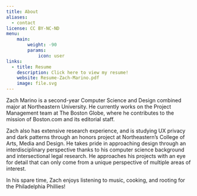 ```yaml
---
title: About
aliases:
  - contact
license: CC BY-NC-ND
menu:
    main: 
        weight: -90
        params:
            icon: user
links:
  - title: Resume
    description: Click here to view my resume!
    website: Resume-Zach-Marino.pdf
    image: file.svg
---
```


Zach Marino is a second-year Computer Science and Design combined major at Northeastern University. He currently works on the Project Management team at The Boston Globe, where he contributes to the mission of Boston.com and its editorial staff.  

Zach also has extensive research experience, and is studying UX privacy and dark patterns through an honors project at Northeastern’s College of Arts, Media and Design. He takes pride in approaching design through an interdisciplinary perspective thanks to his computer science background and intersectional legal research. He approaches his projects with an eye for detail that can only come from a unique perspective of multiple areas of interest. 

In his spare time, Zach enjoys listening to music, cooking, and rooting for the Philadelphia Phillies!